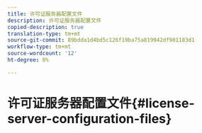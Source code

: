 ```yaml
---
title: 许可证服务器配置文件
description: 许可证服务器配置文件
copied-description: true
translation-type: tm+mt
source-git-commit: 89bdda1d4bd5c126f19ba75a819942df901183d1
workflow-type: tm+mt
source-wordcount: '12'
ht-degree: 0%

---
```



# 许可证服务器配置文件{#license-server-configuration-files}

